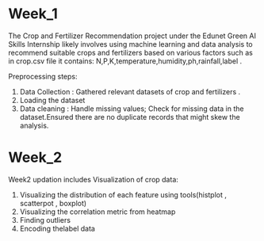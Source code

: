 # Week_1
The Crop and Fertilizer Recommendation project under the Edunet Green AI Skills Internship likely involves using machine learning and data analysis to recommend suitable crops and fertilizers based on various factors such as  in crop.csv file it contains: 
N,P,K,temperature,humidity,ph,rainfall,label .

Preprocessing steps:
1. Data Collection : Gathered relevant datasets of crop and fertilizers .
2. Loading the dataset
3. Data cleaning : Handle missing values; Check for missing data in the dataset.Ensured there are no duplicate records that might skew the analysis.

# Week_2
Week2 updation includes Visualization of crop data:
1. Visualizing the distribution of each feature using tools(histplot , scatterpot , boxplot)
2. Visualizing the correlation metric from heatmap
3. Finding outliers
4. Encoding thelabel data
